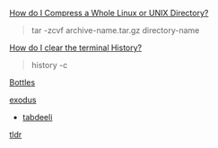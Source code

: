 [How do I Compress a Whole Linux or UNIX Directory?](https://www.cyberciti.biz/faq/how-do-i-compress-a-whole-linux-or-unix-directory/)
> tar -zcvf archive-name.tar.gz directory-name

[How do I clear the terminal History?](https://unix.stackexchange.com/questions/203290/how-do-i-clear-the-terminal-history)
> history -c

[Bottles](https://github.com/bottlesdevs/Bottles)

[exodus](https://github.com/intoli/exodus)

- [tabdeeli](https://github.com/typon/tabdeeli#linux)

[tldr](https://github.com/tldr-pages/tldr)
